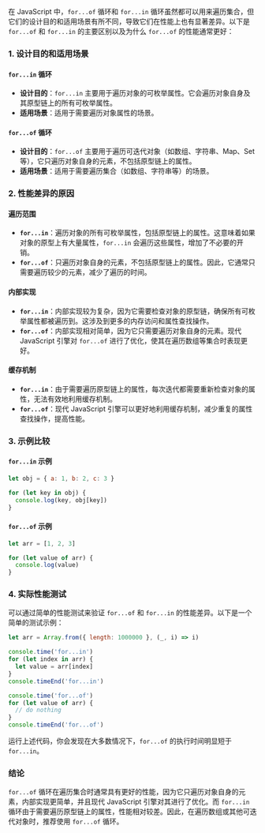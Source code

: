 在 JavaScript 中，`for...of` 循环和 `for...in` 循环虽然都可以用来遍历集合，但它们的设计目的和适用场景有所不同，导致它们在性能上也有显著差异。以下是 `for...of` 和 `for...in` 的主要区别以及为什么 `for...of` 的性能通常更好：

### 1. 设计目的和适用场景

#### `for...in` 循环

- **设计目的**：`for...in` 主要用于遍历对象的可枚举属性。它会遍历对象自身及其原型链上的所有可枚举属性。
- **适用场景**：适用于需要遍历对象属性的场景。

#### `for...of` 循环

- **设计目的**：`for...of` 主要用于遍历可迭代对象（如数组、字符串、Map、Set 等），它只遍历对象自身的元素，不包括原型链上的属性。
- **适用场景**：适用于需要遍历集合（如数组、字符串等）的场景。

### 2. 性能差异的原因

#### 遍历范围

- **`for...in`**：遍历对象的所有可枚举属性，包括原型链上的属性。这意味着如果对象的原型上有大量属性，`for...in` 会遍历这些属性，增加了不必要的开销。
- **`for...of`**：只遍历对象自身的元素，不包括原型链上的属性。因此，它通常只需要遍历较少的元素，减少了遍历的时间。

#### 内部实现

- **`for...in`**：内部实现较为复杂，因为它需要检查对象的原型链，确保所有可枚举属性都被遍历到。这涉及到更多的内存访问和属性查找操作。
- **`for...of`**：内部实现相对简单，因为它只需要遍历对象自身的元素。现代 JavaScript 引擎对 `for...of` 进行了优化，使其在遍历数组等集合时表现更好。

#### 缓存机制

- **`for...in`**：由于需要遍历原型链上的属性，每次迭代都需要重新检查对象的属性，无法有效地利用缓存机制。
- **`for...of`**：现代 JavaScript 引擎可以更好地利用缓存机制，减少重复的属性查找操作，提高性能。

### 3. 示例比较

#### `for...in` 示例

```javascript
let obj = { a: 1, b: 2, c: 3 }

for (let key in obj) {
  console.log(key, obj[key])
}
```

#### `for...of` 示例

```javascript
let arr = [1, 2, 3]

for (let value of arr) {
  console.log(value)
}
```

### 4. 实际性能测试

可以通过简单的性能测试来验证 `for...of` 和 `for...in` 的性能差异。以下是一个简单的测试示例：

```javascript
let arr = Array.from({ length: 1000000 }, (_, i) => i)

console.time('for...in')
for (let index in arr) {
  let value = arr[index]
}
console.timeEnd('for...in')

console.time('for...of')
for (let value of arr) {
  // do nothing
}
console.timeEnd('for...of')
```

运行上述代码，你会发现在大多数情况下，`for...of` 的执行时间明显短于 `for...in`。

### 结论

`for...of` 循环在遍历集合时通常具有更好的性能，因为它只遍历对象自身的元素，内部实现更简单，并且现代 JavaScript 引擎对其进行了优化。而 `for...in` 循环由于需要遍历原型链上的属性，性能相对较差。因此，在遍历数组或其他可迭代对象时，推荐使用 `for...of` 循环。
